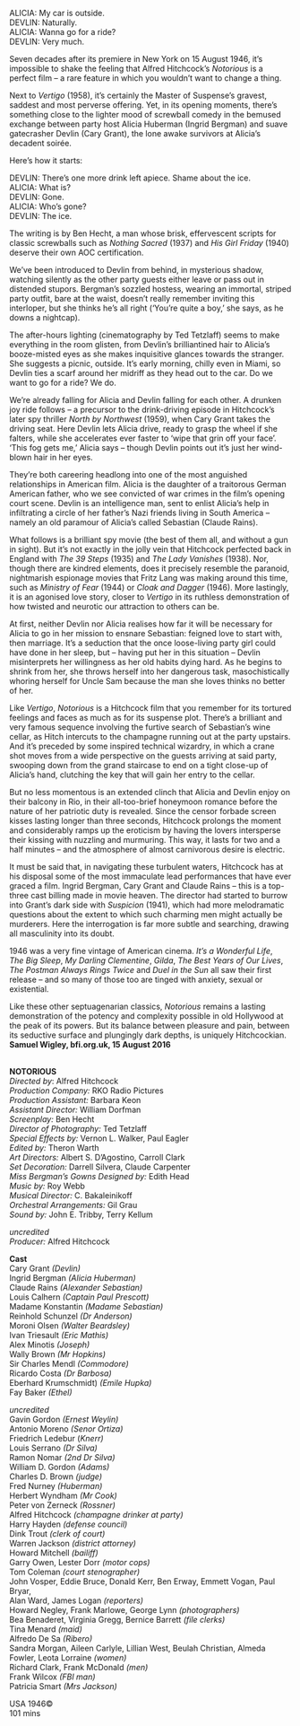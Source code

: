 

ALICIA: My car is outside.  
DEVLIN: Naturally.  
ALICIA: Wanna go for a ride?  
DEVLIN: Very much.

Seven decades after its premiere in New York on 15 August 1946, it’s impossible to shake the feeling that Alfred Hitchcock’s _Notorious_ is a perfect film – a rare feature in which you wouldn’t want to change a thing.

Next to _Vertigo_ (1958), it’s certainly the Master of Suspense’s gravest, saddest and most perverse offering. Yet, in its opening moments, there’s something close to the lighter mood of screwball comedy in the bemused exchange between party host Alicia Huberman (Ingrid Bergman) and suave gatecrasher Devlin (Cary Grant), the lone awake survivors at Alicia’s decadent soirée.

Here’s how it starts:

DEVLIN: There’s one more drink left apiece. Shame about the ice.  
ALICIA: What is?  
DEVLIN: Gone.  
ALICIA: Who’s gone?  
DEVLIN: The ice.

The writing is by Ben Hecht, a man whose brisk, effervescent scripts for classic screwballs such as _Nothing Sacred_ (1937) and _His Girl Friday_ (1940) deserve their own AOC certification.

We’ve been introduced to Devlin from behind, in mysterious shadow, watching silently as the other party guests either leave or pass out in distended stupors. Bergman’s sozzled hostess, wearing an immortal, striped party outfit, bare at the waist, doesn’t really remember inviting this interloper, but she thinks he’s all right (‘You’re quite a boy,’ she says, as he downs a nightcap).

The after-hours lighting (cinematography by Ted Tetzlaff) seems to make everything in the room glisten, from Devlin’s brilliantined hair to Alicia’s booze-misted eyes as she makes inquisitive glances towards the stranger. She suggests a picnic, outside. It’s early morning, chilly even in Miami, so Devlin ties a scarf around her midriff as they head out to the car. Do we want to go for a ride? We do.

We’re already falling for Alicia and Devlin falling for each other. A drunken joy ride follows – a precursor to the drink-driving episode in Hitchcock’s later spy thriller _North by Northwest_ (1959), when Cary Grant takes the driving seat. Here Devlin lets Alicia drive, ready to grasp the wheel if she falters, while she accelerates ever faster to ‘wipe that grin off your face’. ‘This fog gets me,’ Alicia says – though Devlin points out it’s just her wind-blown hair in her eyes.

They’re both careering headlong into one of the most anguished relationships in American film. Alicia is the daughter of a traitorous German American father, who we see convicted of war crimes in the film’s opening court scene. Devlin is an intelligence man, sent to enlist Alicia’s help in infiltrating a circle of her father’s Nazi friends living in South America – namely an old paramour of Alicia’s called Sebastian (Claude Rains).

What follows is a brilliant spy movie (the best of them all, and without a gun in sight). But it’s not exactly in the jolly vein that Hitchcock perfected back in England with _The 39 Steps_ (1935) and _The Lady Vanishes_ (1938). Nor, though there are kindred elements, does it precisely resemble the paranoid, nightmarish espionage movies that Fritz Lang was making around this time, such as _Ministry of Fear_ (1944) or _Cloak and Dagger_ (1946). More lastingly, it is an agonised love story, closer to _Vertigo_ in its ruthless demonstration of how twisted and neurotic our attraction to others can be.

At first, neither Devlin nor Alicia realises how far it will be necessary for Alicia to go in her mission to ensnare Sebastian: feigned love to start with, then marriage. It’s a seduction that the once loose-living party girl could have done in her sleep, but – having put her in this situation – Devlin misinterprets her willingness as her old habits dying hard. As he begins to shrink from her, she throws herself into her dangerous task, masochistically whoring herself for Uncle Sam because the man she loves thinks no better of her.

Like _Vertigo_, _Notorious_ is a Hitchcock film that you remember for its tortured feelings and faces as much as for its suspense plot. There’s a brilliant and very famous sequence involving the furtive search of Sebastian’s wine cellar, as Hitch intercuts to the champagne running out at the party upstairs. And it’s preceded by some inspired technical wizardry, in which a crane shot moves from a wide perspective on the guests arriving at said party, swooping down from the grand staircase to end on a tight close-up of Alicia’s hand, clutching the key that will gain her entry to the cellar.

But no less momentous is an extended clinch that Alicia and Devlin enjoy on their balcony in Rio, in their all-too-brief honeymoon romance before the nature of her patriotic duty is revealed. Since the censor forbade screen kisses lasting longer than three seconds, Hitchcock prolongs the moment and considerably ramps up the eroticism by having the lovers intersperse their kissing with nuzzling and murmuring. This way, it lasts for two and a half minutes – and the atmosphere of almost carnivorous desire is electric.

It must be said that, in navigating these turbulent waters, Hitchcock has at his disposal some of the most immaculate lead performances that have ever graced a film. Ingrid Bergman, Cary Grant and Claude Rains – this is a top-three cast billing made in movie heaven. The director had started to burrow into Grant’s dark side with _Suspicion_ (1941), which had more melodramatic questions about the extent to which such charming men might actually be murderers. Here the interrogation is far more subtle and searching, drawing all masculinity into its doubt.

1946 was a very fine vintage of American cinema. _It’s a Wonderful Life_,  
_The_ _Big_ _Sleep_, _My Darling Clementine_, _Gilda_, _The Best Years of Our Lives_,  _The_ _Postman Always Rings Twice_ and _Duel in the Sun_ all saw their first release – and so many of those too are tinged with anxiety, sexual or existential.

Like these other septuagenarian classics, _Notorious_ remains a lasting demonstration of the potency and complexity possible in old Hollywood at the peak of its powers. But its balance between pleasure and pain, between its seductive surface and plungingly dark depths, is uniquely Hitchcockian.  
**Samuel Wigley, bfi.org.uk, 15 August 2016**
<br><br>

**NOTORIOUS**<br>
_Directed by_: Alfred Hitchcock<br>
_Production Company:_ RKO Radio Pictures<br>
_Production Assistant:_ Barbara Keon<br>
_Assistant Director:_ William Dorfman<br>
_Screenplay:_ Ben Hecht<br>
_Director of Photography:_ Ted Tetzlaff<br>
_Special Effects by:_ Vernon L. Walker, Paul Eagler<br>
_Edited by:_ Theron Warth<br>
_Art Directors:_ Albert S. D’Agostino, Carroll Clark<br>
_Set Decoration:_ Darrell Silvera, Claude Carpenter<br>
_Miss Bergman’s Gowns Designed by:_ Edith Head<br>
_Music by:_ Roy Webb<br>
_Musical Director:_ C. Bakaleinikoff<br>
_Orchestral Arrangements:_ Gil Grau<br>
_Sound by:_ John E. Tribby, Terry Kellum<br>

_uncredited_<br>
_Producer:_ Alfred Hitchcock<br>

**Cast**<br>
Cary Grant _(Devlin)_<br>
Ingrid Bergman _(Alicia Huberman)_<br>
Claude Rains _(Alexander Sebastian)_<br>
Louis Calhern _(Captain Paul Prescott)_<br>
Madame Konstantin _(Madame Sebastian)_<br>
Reinhold Schunzel _(Dr Anderson)_<br>
Moroni Olsen _(Walter Beardsley)_<br>
Ivan Triesault _(Eric Mathis)_<br>
Alex Minotis _(Joseph)_<br>
Wally Brown _(Mr Hopkins)_<br>
Sir Charles Mendl _(Commodore)_<br>
Ricardo Costa _(Dr Barbosa)_<br>
Eberhard Krumschmidt) _(Emile Hupka)_<br>
Fay Baker _(Ethel)_<br>

_uncredited_<br>
Gavin Gordon _(Ernest Weylin)_<br>
Antonio Moreno _(Senor Ortiza)_<br>
Friedrich Ledebur (_Knerr)_<br>
Louis Serrano _(Dr Silva)_<br>
Ramon Nomar _(2nd Dr Silva)_<br>
William D. Gordon _(Adams)_<br>
Charles D. Brown _(judge)_<br>
Fred Nurney _(Huberman)_<br>
Herbert Wyndham _(Mr Cook)_<br>
Peter von Zerneck _(Rossner)_<br>
Alfred Hitchcock _(champagne drinker at party)_<br>
Harry Hayden _(defense council)_<br>
Dink Trout _(clerk of court)_<br>
Warren Jackson _(district attorney)_<br>
Howard Mitchell _(bailiff)_<br>
Garry Owen, Lester Dorr _(motor cops)_<br>
Tom Coleman _(court stenographer)_<br>
John Vosper, Eddie Bruce, Donald Kerr,  Ben Erway, Emmett Vogan, Paul Bryar,  
Alan Ward, James Logan _(reporters)_<br>
Howard Negley, Frank Marlowe, George Lynn _(photographers)_<br>
Bea Benaderet, Virginia Gregg, Bernice Barrett  _(file clerks)_<br>
Tina Menard _(maid)_<br>
Alfredo De Sa _(Ribero)_<br>
Sandra Morgan, Aileen Carlyle, Lillian West,  Beulah Christian, Almeda Fowler, Leota Lorraine _(women)_<br>
Richard Clark, Frank McDonald _(men)_<br>
Frank Wilcox _(FBI man)_<br>
Patricia Smart _(Mrs Jackson)_<br>

USA 1946©<br>
101 mins<br>
<br>
<!--stackedit_data:
eyJoaXN0b3J5IjpbMTMxNzY3MjU5XX0=
-->